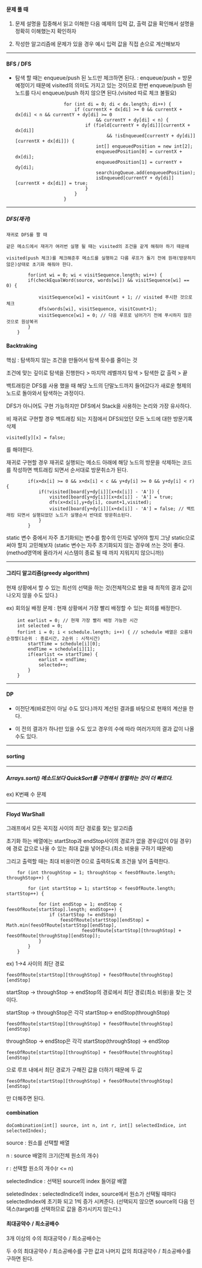 #### 문제 풀 때

1. 문제 설명을 집중해서 읽고 이해한 다음 예제의 입력 값, 출력 값을 확인해서 설명을 정확히 이해했는지 확인하자

2. 작성한 알고리즘에 문제가 있을 경우 예시 입력 값을 직접 손으로 계산해보자



---

#### BFS / DFS

- 탐색 할 때는 enqueue/push 된 노드만 체크하면 된다.
: enqueue/push = 방문예정이기 때문에 visited의 의미도 가지고 있는 것이므로
한번 enqueue/push 된 노드를 다시 enqueue/push 하지 않으면 된다.(visited 따로 체크 불필요)

						for (int di = 0; di < dx.length; di++) {
							if (currentX + dx[di] >= 0 && currentX + dx[di] < n && currentY + dy[di] >= 0
									&& currentY + dy[di] < n) {
								if (field[currentY + dy[di]][currentX + dx[di]]
										&& !isEnqueued[currentY + dy[di]][currentX + dx[di]]) {
									int[] enqueuedPosition = new int[2];
									enqueuedPosition[0] = currentX + dx[di];
									enqueuedPosition[1] = currentY + dy[di];
									searchingQueue.add(enqueuedPosition);
									isEnqueued[currentY + dy[di]][currentX + dx[di]] = true;
								}
							}
						}

---

##### DFS(재귀)

	재귀로 DFS를 짤 때
	
	같은 메소드에서 재귀가 여러번 실행 될 때는 visited의 조건을 같게 해줘야 하기 때문에
	
	visited(push 체크)를 체크해준후 메소드를 실행하고 다름 루프가 돌기 전에 원래(방문하지 않은)상태로 초기화 해줘야 한다.
	
			for(int wi = 0; wi < visitSequence.length; wi++) {
			if(checkEqualWord(source, words[wi]) && visitSequence[wi] == 0) {
			
				visitSequence[wi] = visitCount + 1; // visited 푸시한 것으로 체크
				dfs(words[wi], visitSequence, visitCount+1);
				visitSequence[wi] = 0; // 다음 루프로 넘어가기 전에 푸시하지 않은 것으로 원상복귀
			}
		}

#### Backtraking

핵심 : 탐색하지 않는 조건을 만들어서 탐색 횟수를 줄이는 것

조건에 맞는 깊이로 탐색을 진행한다 > 마지막 레벨까지 탐색 > 탐색한 값 출력 > 끝

백트래킹은 DFS를 사용 했을 때 해당 노드의 단말노드까지 들어갔다가 새로운 형제의 노드로 돌아와서 탐색하는 과정이다.

DFS가 아니어도 구현 가능하지만 DFS에서 Stack을 사용하는 논리와 가장 유사하다.

비 재귀로 구현할 경우 백트래킹 되는 지점에서 DFS되었던 모든 노드에 대한
방문기록 삭제

	visited[y][x] = false;

를 해야한다.

재귀로 구현할 경우 재귀로 실행되는 메소드 아래에 해당 노드의 방문을 삭제하는 코드를 작성하면 백트래킹 되면서 순서대로 방문취소가 된다.

			if(x+dx[i] >= 0 && x+dx[i] < c && y+dy[i] >= 0 && y+dy[i] < r) {
				if(!visited[board[y+dy[i]][x+dx[i]] - 'A']) {
					visited[board[y+dy[i]][x+dx[i]] - 'A'] = true;
					dfs(x+dx[i],y+dy[i], count+1,visited);
					visited[board[y+dy[i]][x+dx[i]] - 'A'] = false; // 백트래킹 되면서 실행되었던 노드가 실행순서 반대로 방문취소된다.
				}
			}
			
static 변수 중에서 자주 초기화되는 변수를 함수의 인자로 넣어야 할지 그냥 static으로 써야 할지 고민해보자
(static 변수는 자주 초기화되지 않는 경우에 쓰는 것이 좋다.(method영역에 올라가서 시스템이 종료 될 때 까지 지워지지 않으니까)) 

---

#### 그리디 알고리즘(greedy algorithm)

현재 상황에서 할 수 있는 최선의 선택을 하는 것(전체적으로 봤을 때 최적의 결과 값이 나오지 않을 수도 있다.)

ex) 회의실 배정 문제 : 현재 상황에서 가장 빨리 배정할 수 있는 회의를 배정한다.

		int earlist = 0; // 현재 가장 빨리 배정 가능한 시간
		int selected = 0;
		for(int i = 0; i < schedule.length; i++) { // schedule 배열은 오름차순정렬(1순위 : 종료시간, 2순위 : 시작시간)
			startTime = schedule[i][0];
			endTime = schedule[i][1];
			if(earlist <= startTime) {
				earlist = endTime;
				selected++;
			}
		}
		
---

#### DP

- 이전단계(바로전이 아닐 수도 있다.)까지 계산된 결과를 바탕으로 현재의 계산을 한다.

- 이 전의 결과가 하나만 있을 수도 있고 경우의 수에 따라 여러가지의 결과 값이 나올 수도 있다.

---

#### sorting


---

##### Arrays.sort() 메소드보다 QuickSort를 구현해서 정렬하는 것이 더 빠르다.

ex) K번째 수 문제

---

#### Floyd WarShall

그래프에서 모든 꼭지점 사이의 최단 경로를 찾는 알고리즘

초기화 하는 배열에는 startStop과 endStop사이의 경로가 없을 경우(값이 0일 경우)에 경로 값으로 나올 수 있는 최대 값을 넣어준다.(최소 비용을 구하기 때문에)

그리고 출력할 때는 최대 비용이면 0으로 출력하도록 조건을 넣어 출력한다.

		for (int throughStop = 1; throughStop < feesOfRoute.length; throughStop++) {

			for (int startStop = 1; startStop < feesOfRoute.length; startStop++) {

				for (int endStop = 1; endStop < feesOfRoute[startStop].length; endStop++) {
					if (startStop != endStop)
						feesOfRoute[startStop][endStop] = Math.min(feesOfRoute[startStop][endStop],
								feesOfRoute[startStop][throughStop] + feesOfRoute[throughStop][endStop]);
				}
			}
		}
		
ex) 1->4 사이의 최단 경로
	
	feesOfRoute[startStop][throughStop] + feesOfRoute[throughStop][endStop]


startStop -> throughStop -> endStop의 경로에서 최단 경로(최소 비용)을 찾는 것이다.

startStop -> throughStop은 각각 startStop-> endStop(throughStop)

	feesOfRoute[startStop][throughStop] + feesOfRoute[throughStop][endStop]

throughStop -> endStop은 각각 startStop(throughStop) -> endStop

	feesOfRoute[startStop][throughStop] + feesOfRoute[throughStop][endStop]

 으로 루프 내에서 최단 경로가 구해진 값을 더하기 때문에 두 값
 
	feesOfRoute[startStop][throughStop] + feesOfRoute[throughStop][endStop] 
 
 만 더해주면 된다.
 
#### combination

	doCombination(int[] source, int n, int r, int[] selectedIndice, int selectedIndex);
	
source : 원소를 선택할 배열

n : source 배열의 크기(전체 원소의 개수)

r : 선택할 원소의 개수(r <= n)

selectedIndice : 선택된 source의 index 들어갈 배열

seletedIndex : selectedIndice의 index, source에서 원소가 선택될 때마다 selectedIndex에 초기화 되고 1씩 증가 시켜준다.
			   (선택되지 않으면 source의 다음 인덱스(target)를 선택하므로 값을 증가시키지 않는다.)

 
#### 최대공약수 / 최소공배수
 
3개 이상의 수의 최대공약수 / 최소공배수는

두 수의 최대공약수 / 최소공배수를 구한 값과 나머지 값의 최대공약수 / 최소공배수를 구하면 된다.
 
 